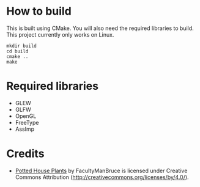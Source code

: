
# How to build

This is built using CMake. You will also need the required libraries to build. 
This project currently only works on Linux. 

```
mkdir build
cd build
cmake ..
make
```

# Required libraries
- GLEW
- GLFW
- OpenGL
- FreeType
- AssImp

# Credits
- [Potted House Plants](https://skfb.ly/opQN8) by FacultyManBruce is licensed under Creative Commons Attribution (http://creativecommons.org/licenses/by/4.0/). 

